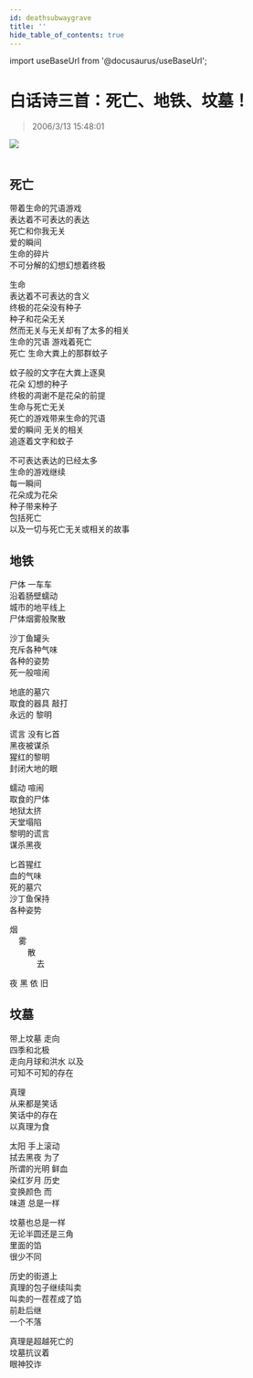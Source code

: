 ```yaml
---
id: deathsubwaygrave
title: ''
hide_table_of_contents: true
---
```


import useBaseUrl from '@docusaurus/useBaseUrl';

# 白话诗三首：死亡、地铁、坟墓！

> 2006/3/13 15:48:01

<div style={{textAlign: 'center'}}>
<img src={useBaseUrl('https://gateway.ipfscdn.io/ipfs/QmXSnds2BF97yuZwYAMLwrpjQcuPcm22WGsFmBJfWFTEUM/poems/deathsubwaygrave/1.jpeg')} /><br/><br/>
</div>

<div style={{textAlign:'center'}}>

## 死亡

<div style={{fontSize: '16px', fontWeight: 'normal', display: 'inline-block', textAlign: 'left'}}>

带着生命的咒语游戏<br/>
表达着不可表达的表达<br/>
死亡和你我无关<br/>
爱的瞬间<br/>
生命的碎片<br/>
不可分解的幻想幻想着终极

生命<br/>
表达着不可表达的含义<br/>
终极的花朵没有种子<br/>
种子和花朵无关<br/>
然而无关与无关却有了太多的相关<br/>
生命的咒语 游戏着死亡<br/>
死亡 生命大粪上的那群蚊子

蚊子般的文字在大粪上逐臭<br/>
花朵 幻想的种子<br/>
终极的凋谢不是花朵的前提<br/>
生命与死亡无关<br/>
死亡的游戏带来生命的咒语<br/>
爱的瞬间 无关的相关<br/>
追逐着文字和蚊子

不可表达表达的已经太多<br/>
生命的游戏继续<br/>
每一瞬间<br/>
花朵成为花朵<br/>
种子带来种子<br/>
包括死亡<br/>
以及一切与死亡无关或相关的故事
</div>


## 地铁

<div style={{fontSize: '16px', fontWeight: 'normal', display: 'inline-block', textAlign: 'left'}}>

尸体 一车车<br/>
沿着肠壁蠕动<br/>
城市的地平线上<br/>
尸体烟雾般聚散

沙丁鱼罐头<br/>
充斥各种气味<br/>
各种的姿势<br/>
死一般喧闹

地底的墓穴<br/>
取食的器具 敲打<br/>
永远的 黎明

谎言 没有匕首<br/>
黑夜被谋杀<br/>
猩红的黎明<br/>
封闭大地的眼

蠕动 喧闹<br/>
取食的尸体<br/>
地狱太挤<br/>
天堂塌陷<br/>
黎明的谎言<br/>
谋杀黑夜

匕首猩红<br/>
血的气味<br/>
死的墓穴<br/>
沙丁鱼保持<br/>
各种姿势

烟<br/>
&nbsp;&nbsp;&nbsp;&nbsp;雾<br/>
&nbsp;&nbsp;&nbsp;&nbsp;&nbsp;&nbsp;&nbsp;&nbsp;散<br/>
&nbsp;&nbsp;&nbsp;&nbsp;&nbsp;&nbsp;&nbsp;&nbsp;&nbsp;&nbsp;&nbsp;&nbsp;去

夜 黑 依 旧

</div>

## 坟墓

<div style={{fontSize: '16px', fontWeight: 'normal', display: 'inline-block', textAlign: 'left'}}>

带上坟墓 走向<br/>
四季和北极<br/>
走向月球和洪水 以及<br/>
可知不可知的存在

真理<br/>
从来都是笑话<br/>
笑话中的存在<br/>
以真理为食

太阳 手上滚动<br/>
拭去黑夜 为了<br/>
所谓的光明 鲜血<br/>
染红岁月 历史<br/>
变换颜色 而<br/>
味道 总是一样

坟墓也总是一样<br/>
无论半圆还是三角<br/>
里面的馅<br/>
很少不同

历史的街道上<br/>
真理的包子继续叫卖<br/>
叫卖的一茬茬成了馅<br/>
前赴后继<br/>
一个不落

真理是超越死亡的<br/>
坟墓抗议着<br/>
眼神狡诈
</div>
</div>